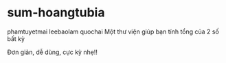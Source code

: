 # sum-hoangtubia
phamtuyetmai
leebaolam
quochai
Một thư viện giúp bạn tính tổng của 2 số bất kỳ

Đơn giản, dễ dùng, cực kỳ nhẹ!!
